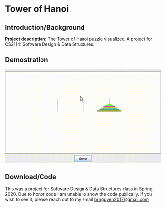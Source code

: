 # Tower of Hanoi

## Introduction/Background

**Project description:** The Tower of Hanoi puzzle visualized. A project for CS2114: Software Design & Data Structures.

## Demostration

![Tower-of_Hanoi-gif](/gifs/Tower-of-Hanoi-Demo.gif)



## Download/Code

This was a project for Software Design & Data Structures class in Spring 2020. Due to honor code I am unable to show the code publically. If you wish to see it, please reach out to my email brnguyen2017@gmail.com
